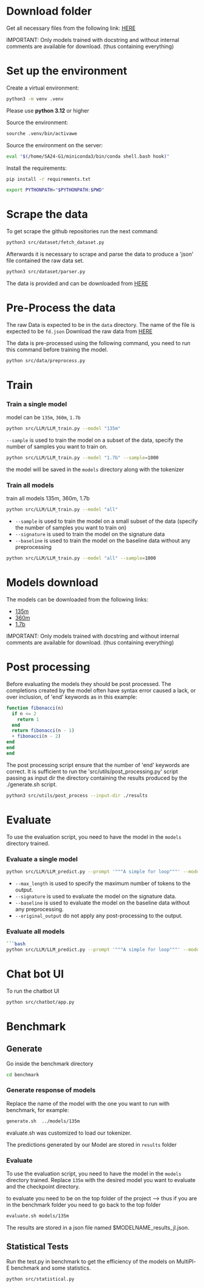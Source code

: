 # Download folder 
Get all necessary files from the following link: [HERE](https://usi365-my.sharepoint.com/:f:/g/personal/alberj_usi_ch/EhpCa0rGW1BOrMcokjmBhg4B9WY5TPFzjHpybwH0y8-hkw?e=nFJqio)

IMPORTANT: Only models trained with docstring and without internal comments are available for download. (thus containing everything)


# Set up the environment
Create a virtual environment:
```bash
python3 -m venv .venv
```
Please use **python 3.12** or higher

Source the environment:
```bash
sourche .venv/bin/activawe
```


Source the environment on the server:
```bash
eval "$(/home/SA24-G1/miniconda3/bin/conda shell.bash hook)"
```

Install the requirements:
```bash
pip install -r requirements.txt
```

```bash
export PYTHONPATH="$PYTHONPATH:$PWD"
```

# Scrape the data 
To get scrape the github repositories run the next command:

```bash
python3 src/dataset/fetch_dataset.py
```

Afterwards it is necessary to scrape and parse the data to produce a 'json' file contained the raw data set.

```bash
python3 src/dataset/parser.py
```
The data is provided and can be downloaded from [HERE](https://usi365-my.sharepoint.com/:u:/g/personal/alberj_usi_ch/EXbaGNS1xH9BiNFuXBDGbGoBEvVAy8DZfdT_SrclCmaLNg?e=FNkBos)

# Pre-Process the data 
The raw Data is expected to be in the `data` directory. The name of the file is expected to be `fd.json`
Download the raw data from [HERE](https://usi365-my.sharepoint.com/:u:/g/personal/alberj_usi_ch/EXbaGNS1xH9BiNFuXBDGbGoBEvVAy8DZfdT_SrclCmaLNg?e=FNkBos)

The data is pre-processed using the following command, you need to run this command before training the model.
```bash
python src/data/preprocess.py
```

# Train

### Train a single model

model can be `135m`, `360m`, `1.7b`

```BASH 
python src/LLM/LLM_train.py --model "135m" 
```

`--sample` is used to train the model on a subset of the data, specify the number of samples you want to train on. 

```bash 
python src/LLM/LLM_train.py --model "1.7b" --sample=1000
```

the model will be saved in the `models` directory along with the tokenizer 

### Train all models
train all models 135m, 360m, 1.7b

```bash
python src/LLM/LLM_train.py --model "all" 
```

- `--sample` is used to train the model on a small subset of the data (specify the number of samples you want to train on)
- `--signature` is used to train the model on the signature data
- `--baseline` is used to train the model on the baseline data without any preprocessing

```bash
python src/LLM/LLM_train.py --model "all" --sample=1000
```

# Models download 
The models can be downloaded from the following links:
- [135m](https://usi365-my.sharepoint.com/:u:/g/personal/alberj_usi_ch/EZ3fNI0Z_jpEosYLBCz479QBcXO91B7jp3XwH89cMb1fzw?e=aDTIvz)
- [360m](https://usi365-my.sharepoint.com/:u:/g/personal/alberj_usi_ch/EfsD112mlIxNv72n6iinlFABDycLrmQ6BGHMdjHMr5962Q?e=lmJfGs)
- [1.7b](https://usi365-my.sharepoint.com/:u:/g/personal/alberj_usi_ch/Ecn0xTQP00ROuE2lEt4o5R0BGFo7gFlfEgGlUKQEY2FMCA?e=dS60HK)

IMPORTANT: Only models trained with docstring and without internal comments are available for download. (thus containing everything)

# Post processing
Before evaluating the models they should be post processed.
The completions created by the model often have syntax error caused a lack, or over inclusion, of 'end' keywords as in this example:
```julia
function fibonacci(n)
  if n <= 2
    return 1
  end
  return fibonacci(n - 1) 
  + fibonacci(n - 2)
end
end
end
```
The post processing script ensure that the number of 'end' keywords are correct.
It is sufficient to run the 'src/utils/post_processing.py' script passing as input dir the directory containing the results
produced by the ./generate.sh script.


```bash
python3 src/utils/post_process --input-dir ./results
```


# Evaluate
To use the evaluation script, you need to have the model in the `models` directory trained. 

### Evaluate a single model
```bash
python src/LLM/LLM_predict.py --prompt '"""A simple for loop"""' --model "135m"
```
- `--max_length` is used to specify the maximum number of tokens to the output.
- `--signature` is used to evaluate the model on the signature data.
- `--baseline` is used to evaluate the model on the baseline data without any preprocessing.
- `--original_output` do not apply any post-processing to the output.

### Evaluate all models
```bash
```bash
python src/LLM/LLM_predict.py --prompt '"""A simple for loop"""' --model "all"
```

# Chat bot UI
To run the chatbot UI

```bash
python src/chatbot/app.py
```
# Benchmark
## Generate
Go inside the benchmark directory
```bash
cd benchmark
```

### Generate response of models
Replace the name of the model with the one you want to run with benchmark, for example:
```bash
generate.sh  ../models/135m
```
evaluate.sh was customized to load our tokenizer.

The predictions generated by our Model are stored in `results` folder

### Evaluate
To use the evaluation script, you need to have the model in the `models` directory trained.
Replace `135m` with the desired model you want to evaluate and the checkpoint directory. 

to evaluate you need to be on the top folder of the project --> thus if you are in the benchmark folder you need to go back to the top folder

```bash
evaluate.sh models/135m
```
The results are stored in a json file named $MODELNAME_results_jl.json. 

## Statistical Tests
Run the test.py in benchmark to get the efficiency of the models on MultiPl-E benchmark and some statistics.

```bash
python src/statistical.py
```
